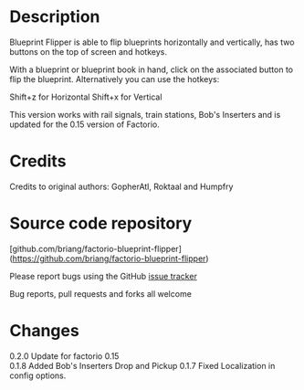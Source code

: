 # Description

Blueprint Flipper is able to flip blueprints horizontally and
vertically, has two buttons on the top of screen and hotkeys.

With a blueprint or blueprint book in hand, click on the associated
button to flip the blueprint. Alternatively you can use the hotkeys:

Shift+z for Horizontal
Shift+x for Vertical

This version works with rail signals, train stations, Bob's Inserters
and is updated for the 0.15 version of Factorio.

# Credits

Credits to original authors: GopherAtl, Roktaal and Humpfry

# Source code repository

[github.com/briang/factorio-blueprint-flipper]\
(https://github.com/briang/factorio-blueprint-flipper)

Please report bugs using the GitHub [issue
tracker](https://github.com/briang/factorio-blueprint-flipper/issues)

Bug reports, pull requests and forks all welcome

# Changes

0.2.0 Update for factorio 0.15<br/>
0.1.8 Added Bob's Inserters Drop and Pickup
0.1.7 Fixed Localization in config options.
